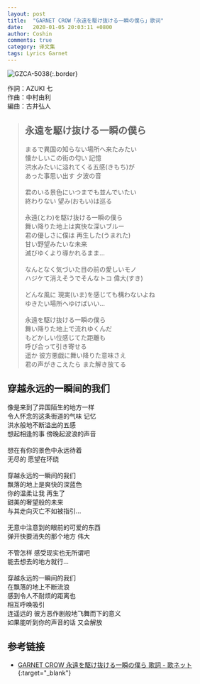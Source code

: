 ```yaml
---
layout: post
title:  "GARNET CROW「永遠を駆け抜ける一瞬の僕ら」歌词"
date:   2020-01-05 20:03:11 +0800
author: Coshin
comments: true
category: 译文集
tags: Lyrics Garnet
---
```

![GZCA-5038](https://ganekuro.github.io/images/discography/album/GZCA-5038.jpg){:.border}

作詞：AZUKI 七<br>
作曲：中村由利<br>
編曲：古井弘人

<blockquote class="original">
  <h2>永遠を駆け抜ける一瞬の僕ら</h2>
  <p>
    まるで異国の知らない場所へ来たみたい<br>
    懐かしいこの街の匂い 記憶<br>
    洪水みたいに溢れてくる五感(きもち)が<br>
    あった事思い出す 夕波の音<br>
    <br>
    君のいる景色にいつまでも並んでいたい<br>
    終わりない 望み(おもい)は巡る<br>
    <br>
    永遠(とわ)を駆け抜ける一瞬の僕ら<br>
    舞い降りた地上は爽快な深いブルー<br>
    君の優しさに僕は 再生した(うまれた)<br>
    甘い野望みたいな未来<br>
    滅びゆくより導かれるまま…<br>
    <br>
    なんとなく気づいた目の前の愛しいモノ<br>
    ハジケて消えそうでそんなトコ 偉大(すき)<br>
    <br>
    どんな風に 現実(いま)を感じても構わないよね<br>
    ゆきたい場所へゆけばいい…<br>
    <br>
    永遠を駆け抜ける一瞬の僕ら<br>
    舞い降りた地上で流れゆくんだ<br>
    もどかしい位感じてた距離も<br>
    呼び合って引き寄せる<br>
    遥か 彼方悪戯に舞い降りた意味さえ<br>
    君の声がきこえたら また解き放てる
  </p>
</blockquote>

<div class="translation">
  <h2>穿越永远的一瞬间的我们</h2>
  <p>
    像是来到了异国陌生的地方一样<br>
    令人怀念的这条街道的气味 记忆<br>
    洪水般地不断溢出的五感<br>
    想起相逢的事 傍晚起波浪的声音<br>
    <br>
    想在有你的景色中永远待着<br>
    无尽的 愿望在环绕<br>
    <br>
    穿越永远的一瞬间的我们<br>
    飘落的地上是爽快的深蓝色<br>
    你的温柔让我 再生了<br>
    甜美的奢望般的未来<br>
    与其走向灭亡不如被指引…<br>
    <br>
    无意中注意到的眼前的可爱的东西<br>
    弹开快要消失的那个地方 伟大<br>
    <br>
    不管怎样 感受现实也无所谓吧<br>
    能去想去的地方就行…<br>
    <br>
    穿越永远的一瞬间的我们<br>
    在飘落的地上不断流浪<br>
    感到令人不耐烦的距离也<br>
    相互呼唤吸引<br>
    连遥远的 彼方恶作剧般地飞舞而下的意义<br>
    如果能听到你的声音的话 又会解放
  </p>
</div>

## 参考链接

* [GARNET CROW 永遠を駆け抜ける一瞬の僕ら 歌詞 - 歌ネット](https://www.uta-net.com/song/20212/){:target="_blank"}
